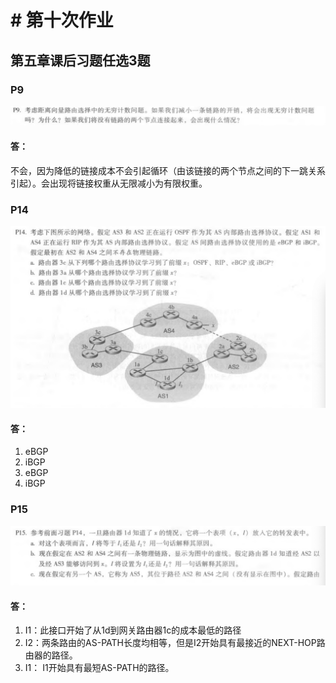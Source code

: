 # # 第十次作业
## 第五章课后习题任选3题
### P9
![Image](./p9.png)
#### 答：
不会，因为降低的链接成本不会引起循环（由该链接的两个节点之间的下一跳关系引起）。会出现将链接权重从无限减小为有限权重。

### P14
![Image](./p14.png)
#### 答：
1. eBGP
2.  iBGP
3. eBGP
4.  iBGP

### P15
![Image](./p15.png)
#### 答：
1. I1：此接口开始了从1d到网关路由器1c的成本最低的路径
2. I2：两条路由的AS-PATH长度均相等，但是I2开始具有最接近的NEXT-HOP路由器的路径。
3. I1： I1开始具有最短AS-PATH的路径。
